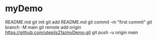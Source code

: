 # myDemo
README.md
git init
git add README.md
git commit -m "first commit"
git branch -M main
git remote add origin https://github.com/utepils21a/myDemo.git
git push -u origin main
